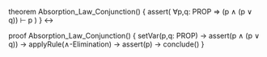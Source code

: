 theorem Absorption_Law_Conjunction() {
  assert(
    ∀p,q: PROP ⇒ (p ∧ (p ∨ q)) ⊢ p
  )
} ↔

proof Absorption_Law_Conjunction() {
  setVar(p,q: PROP) →
  assert(p ∧ (p ∨ q)) →
  applyRule(∧-Elimination) →
  assert(p) →
  conclude()
}